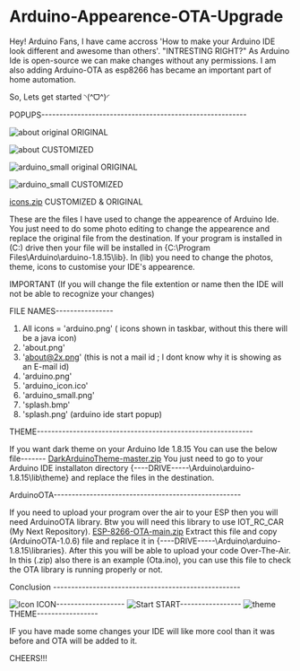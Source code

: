 # Arduino-Appearence-OTA-Upgrade
Hey! Arduino Fans, I have came accross 'How to make your Arduino IDE look different and awesome than others'. "INTRESTING RIGHT?"
As Arduino Ide is open-source we can make changes without any permissions. 
I am also adding Arduino-OTA as esp8266 has became an important part of home automation.

So,
Lets get started ◝(^ᗜ^)◜ 

POPUPS---------------------------------------------------------

![about original](https://user-images.githubusercontent.com/86643678/124418834-fd934300-dd79-11eb-828a-1098316d8bd6.png)
ORIGINAL

![about](https://user-images.githubusercontent.com/86643678/124418839-fec47000-dd79-11eb-90bf-fc5d7cb1529e.png)
CUSTOMIZED

![arduino_small original](https://user-images.githubusercontent.com/86643678/124418851-0257f700-dd7a-11eb-8b31-a6b798fa2265.png)
ORIGINAL

![arduino_small](https://user-images.githubusercontent.com/86643678/124418852-02f08d80-dd7a-11eb-88e0-f0b74e7511b0.png)
CUSTOMIZED

[icons.zip](https://github.com/HyperArx/Arduino-Appearence-Ubgrade/files/6761849/icons.zip)
CUSTOMIZED & ORIGINAL

These are the files I have used to change the appearence of Arduino Ide. You just need to do some photo editing to change the appearence and replace the original file from the destination. If your program is installed in (C:) drive then your file will be installed in {C:\Program Files\Arduino\arduino-1.8.15\lib}.
In (lib) you need to change the photos, theme, icons to customise your IDE's appearence.

IMPORTANT (If you will change the file extention or name then the IDE will not be able to recognize your changes)

FILE NAMES----------------

1) All icons = 'arduino.png' ( icons shown in taskbar, without this there will be a java icon)
2) 'about.png'
3) 'about@2x.png' (this is not a mail id ; I dont know why it is showing as an E-mail id)
4) 'arduino.png'
5) 'arduino_icon.ico'
6) 'arduino_small.png'
7) 'splash.bmp'
8) 'splash.png' (arduino ide start popup)

THEME------------------------------------------------------------

If you want dark theme on your Arduino Ide 1.8.15 You can use the below file-------
[DarkArduinoTheme-master.zip](https://github.com/HyperArx/Arduino-Appearence-Ubgrade/files/6761795/DarkArduinoTheme-master.zip)
You just need to go to your Arduino IDE installaton directory {----DRIVE-----\Arduino\arduino-1.8.15\lib\theme} and replace the files in the destination.

ArduinoOTA----------------------------------------------------

If you need to upload your program over the air to your ESP then you will need ArduinoOTA library.
Btw you will need this library to use IOT_RC_CAR (My Next Repository).
[ESP-8266-OTA-main.zip](https://github.com/HyperArx/Arduino-Appearence-OTA-Upgrade/files/6764465/ESP-8266-OTA-main.zip) Extract this file and copy (ArduinoOTA-1.0.6) file and replace it in {----DRIVE-----\Arduino\arduino-1.8.15\libraries}.
After this you will be able to upload your code Over-The-Air.
In this (.zip) also there is an example (Ota.ino), you can use this file to check the OTA library is running properly or not.

Conclusion ----------------------------------------------------

![Icon](https://user-images.githubusercontent.com/86643678/124420569-51535b80-dd7d-11eb-9dbf-2ab49d9e11fd.PNG) ICON-------------------
![Start](https://user-images.githubusercontent.com/86643678/124420573-52848880-dd7d-11eb-83d5-c87595095b70.PNG) START-----------------
![theme](https://user-images.githubusercontent.com/86643678/124420580-56180f80-dd7d-11eb-9576-48aca0a32e0f.PNG) THEME-----------------

IF you have made some changes your IDE will like more cool than it was before and OTA will be added to it.

CHEERS!!!
